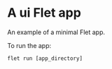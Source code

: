 # A ui Flet app

An example of a minimal Flet app.

To run the app:

```
flet run [app_directory]
```